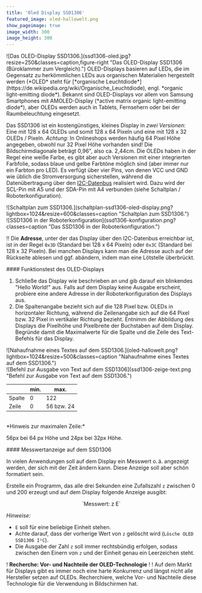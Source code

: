 ```yaml
---
title: 'Oled Display SSD1306'
featured_image: oled-hallowelt.png
show_pageimage: true
image_width: 300
image_height: 300
---
```


<div markdown="1" class="clearfix">
![Das OLED-Display SSD1306.](ssd1306-oled.jpg?resize=250&classes=caption,figure-right "Das OLED-Display SSD1306 (Büroklammer zum Vergleich).")
OLED-Displays basieren auf LEDs, die im Gegensatz zu herkömmlichen LEDs aus organischen Materialien hergestellt werden (*OLED* steht für [*organische Leuchtdiode*](https://de.wikipedia.org/wiki/Organische_Leuchtdiode), engl. *organic light-emitting diode*). Bekannt sind OLED-Displays vor allem von Samsung Smartphones mit AMOLED-Display (*active matrix organic light-emitting diode*), aber OLEDs werden auch in Tablets, Fernsehern oder bei der Raumbeleuchtung eingesetzt.

Das SSD1306 ist ein kostengünstiges, kleines Display in *zwei Versionen*: Eine mit 128 x 64 OLEDs und somit 128 x 64 Pixeln und eine mit 128 x 32 OLEDs / Pixeln. *Achtung:* In Onlineshops werden häufig 64 Pixel Höhe angegeben, obwohl nur 32 Pixel Höhe vorhanden sind! Die Bildschirmdiagonale beträgt 0,96", also ca. 2,44cm. Die OLEDs haben in der Regel eine weiße Farbe, es gibt aber auch Versionen mit einer integrierten Farbfolie, sodass blaue und gelbe Farbtöne möglich sind (aber immer nur ein Farbton pro LED). Es verfügt über vier Pins, von denen VCC und GND wie üblich die Stromversorgung sicherstellen, während die Datenübertragung über den [I2C-Datenbus](#i2c-oder-iic-inter-integrated...) realisiert wird. Dazu wird der SCL-Pin mit A5 und der SDA-Pin mit A4 verbunden (siehe Schaltplan / Roboterkonfiguration).
</div>

<div class="flex-box">
<div markdown="1" class="flexible">![Schaltplan zum SSD1306.](schaltplan-ssd1306-oled-display.png?lightbox=1024&resize=600&classes=caption "Schaltplan zum SSD1306.")</div>
<div markdown="1" class="flexible">![SSD1306 in der Roboterkonfiguration](ssd1306-konfiguration.png?classes=caption "Das SSD1306 in der Roboterkonfiguration.")</div>
</div>

!! Die **Adresse**, unter der das Display über den I2C-Datenbus erreichbar ist, ist in der Regel `0x3D` (Standard bei 128 x 64 Pixeln) oder `0x3C` (Standard bei 128 x 32 Pixeln). Bei manchen Displays kann man die Adresse auch auf der Rückseite ablesen und ggf. abändern, indem man eine Lötstelle überbrückt.

<div markdown="1" class="aufgabe">
#### Funktionstest des OLED-Displays

1. Schließe das Display wie beschrieben an und gib darauf ein blinkendes "Hello World!" aus. Falls auf dem Display keine Ausgabe erscheint, probiere eine andere Adresse in der Roboterkonfiguration des Displays aus.
2. Die Spaltenangabe bezieht sich auf die 128 Pixel bzw. OLEDs in horizontaler Richtung, während die Zeilenangabe sich auf die 64 Pixel bzw. 32 Pixel in vertikaler Richtung bezieht.
Entnimm der Abbildung des Displays die Pixelhöhe und Pixelbreite der Buchstaben auf dem Display. Begründe damit die Maximalwerte für die Spalte und die Zeile des Text-Befehls für das Display.

<div class="flex-box">
<div markdown="1" class="flexible">![Nahaufnahme eines Textes auf dem SSD1306.](oled-hallowelt.png?lightbox=1024&resize=500&classes=caption "Nahaufnahme eines Textes auf dem SSD1306.")</div>
<div markdown="1" class="flexible">
![Befehl zur Ausgabe von Text auf dem SSD1306](ssd1306-zeige-text.png "Befehl zur Ausgabe von Text auf dem SSD1306.")

|  | min. | max. |
|--|----------|-------|
| Spalte | 0 | 122 |
| Zeile | 0 | 56 bzw. 24 |

<br>
*Hinweis zur maximalen Zeile:*

56px bei 64 px Höhe und 24px bei 32px Höhe.
</div>
</div>
</div>

<div markdown="1" class="aufgabe">
#### Messwertanzeige auf dem SSD1306

In vielen Anwendungen soll auf dem Display ein Messwert o. ä. angezeigt werden, der sich mit der Zeit ändern kann. Diese Anzeige soll aber schön formatiert sein.

Erstelle ein Programm, das alle drei Sekunden eine Zufallszahl `z` zwischen 0 und 200 erzeugt und auf dem Display folgende Anzeige ausgibt:

<center markdown="1">`Messwert: z E`</center>

*Hinweise:*
  - `E` soll für eine beliebige Einheit stehen.
  - Achte darauf, dass der vorherige Wert von `z` gelöscht wird (`Lösche OLED SSD1306 I²C`).
  - Die Ausgabe der Zahl `z` soll immer rechtsbündig erfolgen, sodass zwischen den Einern von `z` und der Einheit genau ein Leerzeichen steht.
</div>

! **Recherche: Vor- und Nachteile der OLED-Technologie**
!
! Auf dem Markt für Displays gibt es immer noch eine harte Konkurrenz und längst nicht alle Hersteller setzen auf OLEDs. Recherchiere, welche Vor- und Nachteile diese Technologie für die Verwendung in Bildschirmen hat.
